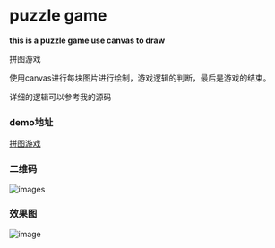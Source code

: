 # puzzle game
**this is a puzzle game use canvas to draw**

拼图游戏

使用canvas进行每块图片进行绘制，游戏逻辑的判断，最后是游戏的结束。

详细的逻辑可以参考我的源码

### demo地址
[拼图游戏](http://www.lhbzimo.cn/demo2/index.html)

### 二维码

![images](http://lhbzimo.oss-cn-shenzhen.aliyuncs.com/demo2.png)

### 效果图

![image](http://lhbzimo.oss-cn-shenzhen.aliyuncs.com/puzzle.png)
